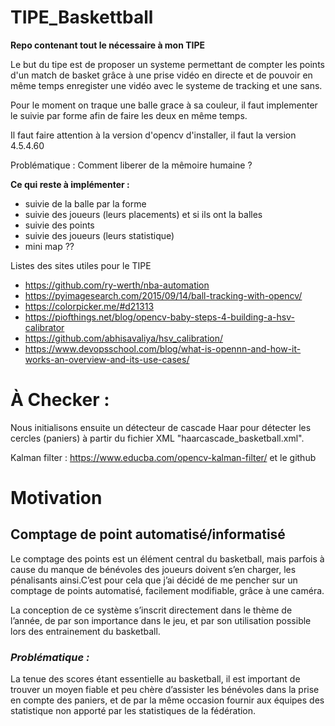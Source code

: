 # TIPE_Baskettball
**Repo contenant tout le nécessaire à mon TIPE**

Le but du tipe est de proposer un systeme permettant de compter les points d'un match de basket grâce à une prise vidéo en directe 
    et de pouvoir en même temps enregister une vidéo avec le systeme de tracking et une sans. 

Pour le moment on traque une balle grace à sa couleur, il faut implementer le suivie par forme afin
    de faire les deux en même temps.

Il faut faire attention à la version d'opencv d'installer, il faut la version 4.5.4.60

Problématique : 
    Comment liberer de la mêmoire humaine ?

**Ce qui reste à implémenter :**
* suivie de la balle par la forme 
* suivie des joueurs (leurs placements) et si ils ont la balles
* suivie des points 
* suivie des joueurs (leurs statistique)
* mini map ?? 

Listes des sites utiles pour le TIPE
- https://github.com/ry-werth/nba-automation
- https://pyimagesearch.com/2015/09/14/ball-tracking-with-opencv/
- https://colorpicker.me/#d21313
- https://piofthings.net/blog/opencv-baby-steps-4-building-a-hsv-calibrator
- https://github.com/abhisavaliya/hsv_calibration/
- https://www.devopsschool.com/blog/what-is-opennn-and-how-it-works-an-overview-and-its-use-cases/


# À Checker : 
Nous initialisons ensuite un détecteur de cascade Haar pour détecter les cercles (paniers) à partir du fichier XML "haarcascade_basketball.xml".

Kalman filter : https://www.educba.com/opencv-kalman-filter/
et le github
# Motivation

## Comptage de point automatisé/informatisé

Le comptage des points est un élément central du basketball, mais parfois à cause du manque de bénévoles des joueurs doivent s’en charger, les pénalisants ainsi.C’est pour cela que j’ai décidé de me pencher sur un comptage de points automatisé, facilement modifiable, grâce à une caméra. 

La conception de ce système s’inscrit directement dans le thème de l’année, de par son importance dans le jeu, et par son utilisation possible lors des entrainement du basketball. 


### *Problématique :*  
La tenue des scores étant essentielle au basketball, il est important de trouver un moyen fiable et peu chère d’assister les bénévoles dans la prise en compte des paniers, et de par la même occasion fournir aux équipes des statistique non apporté par les statistiques de la fédération.
